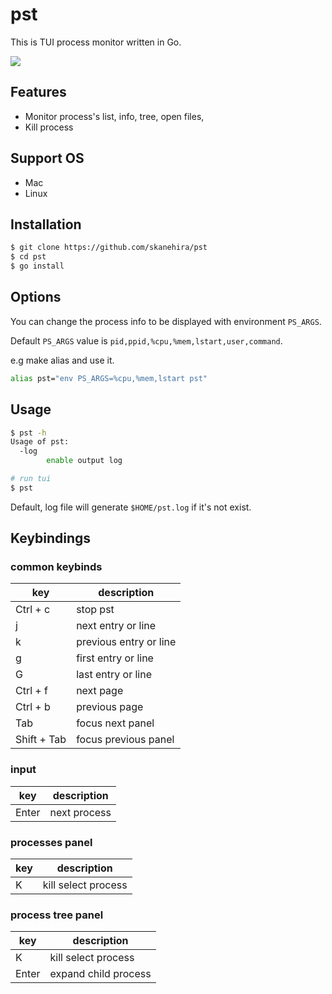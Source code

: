 # pst
This is TUI process monitor written in Go.

![](https://i.imgur.com/TsrokJ7.gif)

## Features
- Monitor process's list, info, tree, open files,
- Kill process

## Support OS
- Mac
- Linux

## Installation
```sh
$ git clone https://github.com/skanehira/pst
$ cd pst
$ go install
```

## Options
You can change the process info to be displayed with environment `PS_ARGS`.

Default `PS_ARGS` value is `pid,ppid,%cpu,%mem,lstart,user,command`.

e.g make alias and use it.

```sh
alias pst="env PS_ARGS=%cpu,%mem,lstart pst"
```

## Usage
```sh
$ pst -h
Usage of pst:
  -log
        enable output log

# run tui
$ pst
```

Default, log file will generate `$HOME/pst.log` if it's not exist.

## Keybindings
### common keybinds
| key         | description            |
|-------------|------------------------|
| Ctrl + c    | stop pst               |
| j           | next entry or line     |
| k           | previous entry or line |
| g           | first entry or line    |
| G           | last entry or line     |
| Ctrl + f    | next page              |
| Ctrl + b    | previous page          |
| Tab         | focus next panel       |
| Shift + Tab | focus previous panel   |

### input
| key         | description          |
|-------------|----------------------|
| Enter       | next process         |

### processes panel
| key         | description          |
|-------------|----------------------|
| K           | kill select process  |

### process tree panel
| key         | description          |
|-------------|----------------------|
| K           | kill select process  |
| Enter       | expand child process |
